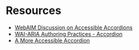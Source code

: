 Resources
==========

- [WebAIM Discussion on Accessible Accordions](http://webaim.org/discussion/mail_thread?thread=5999)
- [WAI-ARIA Authoring Practices - Accordion](https://www.w3.org/TR/wai-aria-practices-1.1/#accordion)
- [A More Accessible Accordion](http://www.slideshare.net/DanDineenUoB/show-tell-a-more-accessible-accordion)